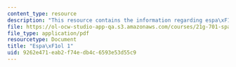 ```yaml
---
content_type: resource
description: "This resource contains the information regarding espa\xF1ol 1."
file: https://ol-ocw-studio-app-qa.s3.amazonaws.com/courses/21g-701-spanish-i-fall-2003/9262e471eab2f74edb4c6593e53d55c9_MIT21G_701F03_comp2.pdf
file_type: application/pdf
resourcetype: Document
title: "Espa\xF1ol 1"
uid: 9262e471-eab2-f74e-db4c-6593e53d55c9
---
```

